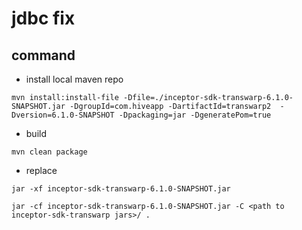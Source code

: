 # jdbc fix


## command

* install local  maven  repo

```shell
mvn install:install-file -Dfile=./inceptor-sdk-transwarp-6.1.0-SNAPSHOT.jar -DgroupId=com.hiveapp -DartifactId=transwarp2  -Dversion=6.1.0-SNAPSHOT -Dpackaging=jar -DgeneratePom=true 
```

* build

```shell
mvn clean package
```

* replace

```shell
jar -xf inceptor-sdk-transwarp-6.1.0-SNAPSHOT.jar

jar -cf inceptor-sdk-transwarp-6.1.0-SNAPSHOT.jar -C <path to inceptor-sdk-transwarp jars>/ .
```
